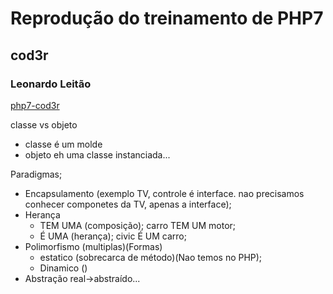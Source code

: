 # Reprodução do treinamento de PHP7
## cod3r 
### Leonardo Leitão
[php7-cod3r](https://www.udemy.com/course/php-7-completo)




classe vs objeto

 - classe é um molde
 - objeto eh uma classe instanciada...

Paradigmas;
 - Encapsulamento 
    (exemplo TV, controle é interface. 
    nao precisamos conhecer componetes da TV, apenas a interface);
 - Herança
    - TEM UMA (composição); carro TEM UM motor;
    - É UMA (herança); civic É UM carro;
 - Polimorfismo (multiplas)(Formas)
    - estatico (sobrecarca de método)(Nao temos no PHP);
    - Dinamico ()
 - Abstração
    real->abstraído...